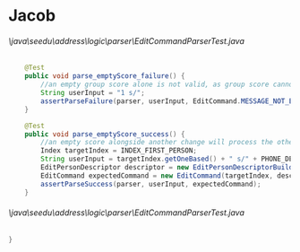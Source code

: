 # Jacob
###### \java\seedu\address\logic\parser\EditCommandParserTest.java
``` java
    @Test
    public void parse_emptyScore_failure() {
        //an empty group score alone is not valid, as group score cannot be reset
        String userInput = "1 s/";
        assertParseFailure(parser, userInput, EditCommand.MESSAGE_NOT_EDITED);
    }

    @Test
    public void parse_emptyScore_success() {
        //an empty score alongside another change will process the other change, and not affect group score
        Index targetIndex = INDEX_FIRST_PERSON;
        String userInput = targetIndex.getOneBased() + " s/" + PHONE_DESC_BOB;
        EditPersonDescriptor descriptor = new EditPersonDescriptorBuilder().withPhone(VALID_PHONE_BOB).build();
        EditCommand expectedCommand = new EditCommand(targetIndex, descriptor);
        assertParseSuccess(parser, userInput, expectedCommand);
    }
```
###### \java\seedu\address\logic\parser\EditCommandParserTest.java
``` java
}
```
